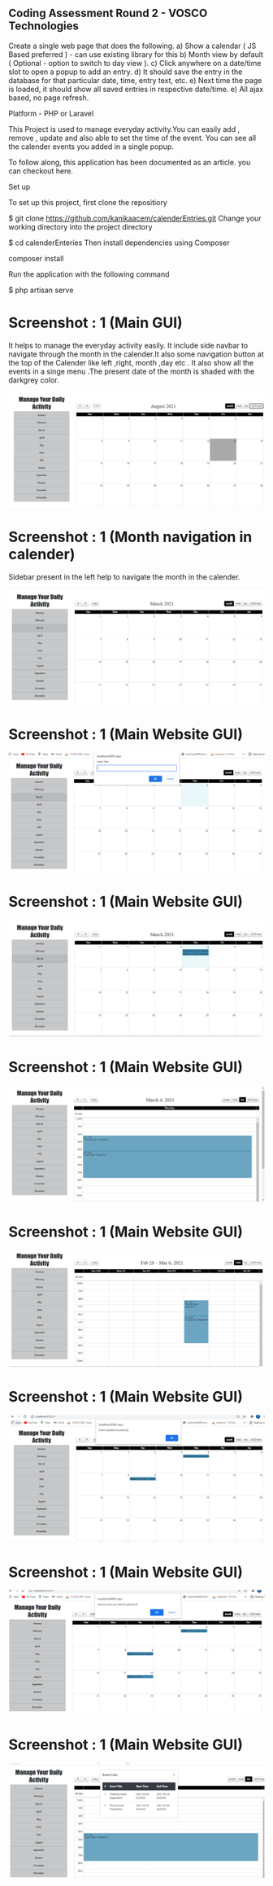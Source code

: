 ## Coding Assessment Round 2 - VOSCO Technologies
Create a single web page that does the following.
a) Show a calendar ( JS Based preferred ) - can use existing library for this
b) Month view by default ( Optional - option to switch to day view ).
c) Click anywhere on a date/time slot to open a popup to add an entry. 
d) It should save the entry in the database for that particular date, time, entry text, etc.
e) Next time the page is loaded, it should show all saved entries in respective date/time.
e) All ajax based, no page refresh.

Platform  - PHP or Laravel

This Project is used to manage everyday activity.You can easily add , remove , update  and also able to set the time of the event.
You can see all the calender events you added in a single popup.

To follow along, this application has been documented as an article. you can checkout here.

Set up

To set up this project, first clone the repositiory

$ git clone https://github.com/kanikaacem/calenderEntries.git
Change your working directory into the project directory

$ cd calenderEnteries
Then install dependencies using Composer

composer install

Run the application with the following command

$ php artisan serve

# Screenshot : 1 (Main GUI)
<p> It helps to manage the everyday activity easily. It include side navbar to navigate through the month in the calender.It also 
    some navigation button at the top of the Calender like left ,right, month ,day etc . It also show all the events in a singe menu
    .The present date of the month is shaded with the darkgrey color. </p>
<p align="center"><img src="https://github.com/kanikaacem/calenderEntries/blob/main/c1.PNG" width="auto"></a></p>

# Screenshot : 1 (Month navigation in calender)
<p> Sidebar present in the left help to navigate the month in the calender.
<p align="center"><img src="https://github.com/kanikaacem/calenderEntries/blob/main/c2.PNG" width="auto"></a></p>

# Screenshot : 1 (Main Website GUI)
<p align="center"><img src="https://github.com/kanikaacem/calenderEntries/blob/main/c3.PNG" width="auto"></a></p>

# Screenshot : 1 (Main Website GUI)
<p align="center"><img src="https://github.com/kanikaacem/calenderEntries/blob/main/c4.PNG" width="auto"></a></p>

# Screenshot : 1 (Main Website GUI)
<p align="center"><img src="https://github.com/kanikaacem/calenderEntries/blob/main/c5.PNG" width="auto"></a></p>

# Screenshot : 1 (Main Website GUI)
<p align="center"><img src="https://github.com/kanikaacem/calenderEntries/blob/main/c6.PNG" width="auto"></a></p>

# Screenshot : 1 (Main Website GUI)
<p align="center"><img src="https://github.com/kanikaacem/calenderEntries/blob/main/c7.PNG" width="auto"></a></p>

# Screenshot : 1 (Main Website GUI)
<p align="center"><img src="https://github.com/kanikaacem/calenderEntries/blob/main/c8.PNG" width="auto"></a></p>

# Screenshot : 1 (Main Website GUI)
<p align="center"><img src="https://github.com/kanikaacem/calenderEntries/blob/main/c9.PNG" width="auto"></a></p>


